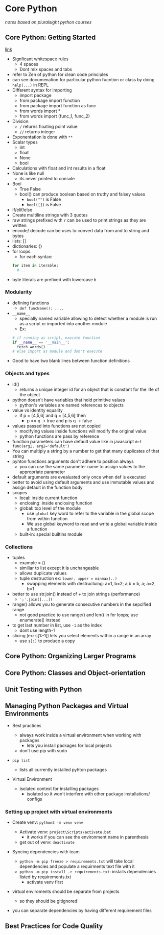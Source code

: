 # Core Python
_notes based on pluralsight python courses_

## Core Python: Getting Started
[link](https://app.pluralsight.com/library/courses/getting-started-python-core)

- Signficant whitespace rules
  - 4 spaces
  - Dont mix spaces and tabs
- refer to Zen of python for clean code principles
- can see documenation for particular python fucntion or class by doing `help(...)` in REPL
- Different syntax for importing
  - import package
  - from package import function
  - from package import function as func
  - from words import *
  - from words import (func_1, func_2)
- Division
  - `/` returns floating point value
  - `//` returns integer
- Exponentation is done with `**`
- Scalar types
  - int
  - float
  - None
  - bool
- Calculations with float and int results in a float
- None is like null
  - its never printed to console
- Bool
  - True False
  - bool() can produce boolean based on truthy and falsey values
    - `bool("")` is False
    - `bool([])` is False
- if/elif/else
- Create multiline strings with 3 quotes
- raw strings prefixed with `r` can be used to print strings as they are written 
- encode/ decode can be uses to convert data from and to string and bytes
- lists: []
- dictionaries: {}
- for loops
  - for each syntax:
  ```python
  for item in iterable:
    #...
  ```
- byte literals are prefixed with lowercase `b`

### Modularity

- defining functions
  - `def funcName(): ....`
- `__name__`
  - specially named variable allowing to detect whether a module is run as a script or imported into another module
  - Ex:
  ```python
  # if running as script, execute function
  if __name__ == '__main__':
    fetch_words()
  # else import as module and don't execute
  ```
- Good to have two blank lines between function definitions

### Objects and types
- id()
  - returns a unique integer id for an object that is constant for the life of the object
- python doesn't have variables that hold primitive values
  - python's variables are named references to objects
- value vs identity equality
  - if p = [4,5,6] and q = [4,5,6] then
    - p == q -> true and p is q -> false
- values passed into functions are not copied
  - modifying values inside functions will modify the original value
  - python functions are pass by reference
- function parameters can have default value like in javascript `def func(arg1, arg2='default')`
- You can multiply a string by a number to get that many duplicates of that string
- pyhton functions arguments don't adhere to position always
  - you can use the same parameter name to assign values to the appropriate parameter
- default arguments are evealuated only once when def is executed
- better to avoid using default arguments and use immutable values and assign default in the function body
- scopes
  - local: inside current function
  - enclosing: inside enclosing function
  - global: top level of the module
    - use `global` key word to refer to the variable in the global scope from within function
    - We use global keyword to read and write a global variable inside a function
  - built-in: special builtins module

### Collections

- tuples
  - example = ()
  - similiar to list except it is unchangeable
  - allows duplicate values
  - tuple destruction ex: `lower, upper = minmax(..)`
    - swapping elements with destructuing: a=1, b=2; a,b = b, a; a=2, b=1
- better to use str.join() instead of + to join strings (performance)
  - `';'.join([...])`
- range() allows you to generate consecutive numbers in the sepcified range
  - not good practice to use range() and len() in for loops; use enumerate() instead
- to get last number in list, use `-1` as the index
  - dont use length-1
- slicing (ex: s[1:-1]) lets you select elements within a range in an array
  - use `s[:]` to produce a copy

## Core Python: Organizing Larger Programs

## Core Python: Classes and Object-orientation

## Unit Testing with Python

## Managing Python Packages and Virtual Environments

- Best practices
  - always work inside a virtual environment when working with packages
    - lets you install packages for local projects
  - don't use pip with sudo

- `pip list`
  - lists all currently installed pyhton packages

- Virtual Environment
  - isolated context for installing packages
    - isolated so it won't interfere with other package installations/ configs

### Setting up project with virtual environments

- Create venv: `python3 -m venv venv`
  - Activate venv: `project\Scripts\activate.bat`
    - it works if you can see the environment name in parenthesis
  - get out of venv: `deactivate`

- Syncing dependencies with team
  - `python -m pip freeze > requirements.txt` will take local dependencies and populate a requirments text file with it
  - `python -m pip install -r requirements.txt`: installs dependencies listed by requirements.txt
    - activate venv first
- virtual enviroments should be separate from projects
  - so they should be gitignored
- you can separate dependencies by having different requirement files

## Best Practices for Code Quality
